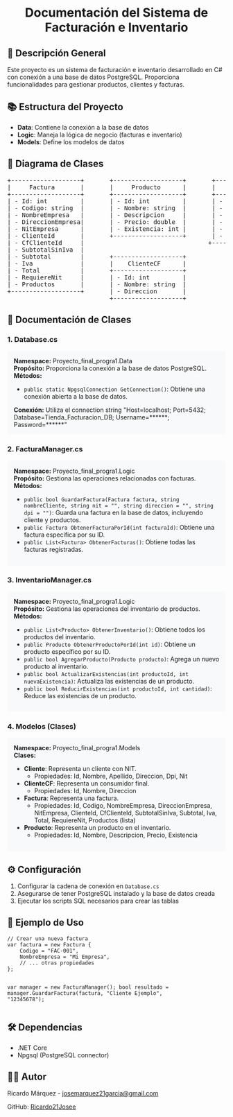 <h1 align="center">Documentación del Sistema de Facturación e Inventario</h1>

<h2>📌 Descripción General</h2>
<p>Este proyecto es un sistema de facturación e inventario desarrollado en C# con conexión a una base de datos PostgreSQL. Proporciona funcionalidades para gestionar productos, clientes y facturas.</p>

<h2>📚 Estructura del Proyecto</h2>
<ul>
    <li><strong>Data</strong>: Contiene la conexión a la base de datos</li>
    <li><strong>Logic</strong>: Maneja la lógica de negocio (facturas e inventario)</li>
    <li><strong>Models</strong>: Define los modelos de datos</li>
</ul>

<h2>🔗 Diagrama de Clases</h2>
<pre>
+-------------------+       +-------------------+       +-------------------+
|     Factura       |       |     Producto      |       |     Cliente       |
+-------------------+       +-------------------+       +-------------------+
| - Id: int         |       | - Id: int         |       | - Id: int         |
| - Codigo: string  |       | - Nombre: string  |       | - Nombre: string  |
| - NombreEmpresa   |       | - Descripcion     |       | - Apellido: string|
| - DireccionEmpresa|       | - Precio: double  |       | - Direccion       |
| - NitEmpresa      |       | - Existencia: int |       | - Dpi: string     |
| - ClienteId       |       +-------------------+       | - Nit: string     |
| - CfClienteId     |                                  +-------------------+
| - SubtotalSinIva  |
| - Subtotal        |       +-------------------+
| - Iva             |       |    ClienteCF      |
| - Total           |       +-------------------+
| - RequiereNit     |       | - Id: int         |
| - Productos       |       | - Nombre: string  |
+-------------------+       | - Direccion       |
                            +-------------------+
</pre>

<h2>📂 Documentación de Clases</h2>

<h3>1. Database.cs</h3>
<div style="background:#f8f9fa;padding:15px;border-radius:5px;">
<strong>Namespace:</strong> Proyecto_final_progra1.Data<br>
<strong>Propósito:</strong> Proporciona la conexión a la base de datos PostgreSQL.<br>
<strong>Métodos:</strong>
<ul>
    <li><code>public static NpgsqlConnection GetConnection()</code>: Obtiene una conexión abierta a la base de datos.</li>
</ul>
<strong>Conexión:</strong> Utiliza el connection string "Host=localhost; Port=5432; Database=Tienda_Facturacion_DB; Username=******; Password=******"
</div>

<h3>2. FacturaManager.cs</h3>
<div style="background:#f8f9fa;padding:15px;border-radius:5px;">
<strong>Namespace:</strong> Proyecto_final_progra1.Logic<br>
<strong>Propósito:</strong> Gestiona las operaciones relacionadas con facturas.<br>
<strong>Métodos:</strong>
<ul>
    <li><code>public bool GuardarFactura(Factura factura, string nombreCliente, string nit = "", string direccion = "", string dpi = "")</code>: Guarda una factura en la base de datos, incluyendo cliente y productos.</li>
    <li><code>public Factura ObtenerFacturaPorId(int facturaId)</code>: Obtiene una factura específica por su ID.</li>
    <li><code>public List&lt;Factura&gt; ObtenerFacturas()</code>: Obtiene todas las facturas registradas.</li>
</ul>
</div>

<h3>3. InventarioManager.cs</h3>
<div style="background:#f8f9fa;padding:15px;border-radius:5px;">
<strong>Namespace:</strong> Proyecto_final_progra1.Logic<br>
<strong>Propósito:</strong> Gestiona las operaciones del inventario de productos.<br>
<strong>Métodos:</strong>
<ul>
    <li><code>public List&lt;Producto&gt; ObtenerInventario()</code>: Obtiene todos los productos del inventario.</li>
    <li><code>public Producto ObtenerProductoPorId(int id)</code>: Obtiene un producto específico por su ID.</li>
    <li><code>public bool AgregarProducto(Producto producto)</code>: Agrega un nuevo producto al inventario.</li>
    <li><code>public bool ActualizarExistencias(int productoId, int nuevaExistencia)</code>: Actualiza las existencias de un producto.</li>
    <li><code>public bool ReducirExistencias(int productoId, int cantidad)</code>: Reduce las existencias de un producto.</li>
</ul>
</div>

<h3>4. Modelos (Clases)</h3>
<div style="background:#f8f9fa;padding:15px;border-radius:5px;">
<strong>Namespace:</strong> Proyecto_final_progra1.Models<br>
<strong>Clases:</strong>
<ul>
    <li><strong>Cliente</strong>: Representa un cliente con NIT.
        <ul>
            <li>Propiedades: Id, Nombre, Apellido, Direccion, Dpi, Nit</li>
        </ul>
    </li>
    <li><strong>ClienteCF</strong>: Representa un consumidor final.
        <ul>
            <li>Propiedades: Id, Nombre, Direccion</li>
        </ul>
    </li>
    <li><strong>Factura</strong>: Representa una factura.
        <ul>
            <li>Propiedades: Id, Codigo, NombreEmpresa, DireccionEmpresa, NitEmpresa, ClienteId, CfClienteId, SubtotalSinIva, Subtotal, Iva, Total, RequiereNit, Productos (lista)</li>
        </ul>
    </li>
    <li><strong>Producto</strong>: Representa un producto en el inventario.
        <ul>
            <li>Propiedades: Id, Nombre, Descripcion, Precio, Existencia</li>
        </ul>
    </li>
</ul>
</div>

<h2>⚙️ Configuración</h2>
<ol>
    <li>Configurar la cadena de conexión en <code>Database.cs</code></li>
    <li>Asegurarse de tener PostgreSQL instalado y la base de datos creada</li>
    <li>Ejecutar los scripts SQL necesarios para crear las tablas</li>
</ol>

<h2>📝 Ejemplo de Uso</h2>
<pre><code>// Crear una nueva factura
var factura = new Factura {
    Codigo = "FAC-001",
    NombreEmpresa = "Mi Empresa",
    // ... otras propiedades
};

var manager = new FacturaManager();
bool resultado = manager.GuardarFactura(factura, "Cliente Ejemplo", "12345678");</code></pre>

<h2>🛠 Dependencias</h2>
<ul>
    <li>.NET Core</li>
    <li>Npgsql (PostgreSQL connector)</li>
</ul>

<h2>👨‍💻 Autor</h2>
<p>Ricardo Márquez - <a href="mailto:josemarquez21garcia@gmail.com">josemarquez21garcia@gmail.com</a></p>
<p>GitHub: <a href="https://github.com/Ricardo21Josee">Ricardo21Josee</a></p>
